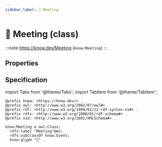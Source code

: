 ```yaml
---
sidebar_label: 🤝 Meeting
---
```


# 🤝 Meeting (class)

:::note
https://know.dev/Meeting
(`know:Meeting`)
:::

## Properties

## Specification

import Tabs from '@theme/Tabs';
import TabItem from '@theme/TabItem';

<Tabs>
<TabItem value="turtle" label="Turtle">

```turtle
@prefix know: <https://know.dev/> .
@prefix owl: <http://www.w3.org/2002/07/owl#> .
@prefix rdf: <http://www.w3.org/1999/02/22-rdf-syntax-ns#> .
@prefix rdfs: <http://www.w3.org/2000/01/rdf-schema#> .
@prefix xsd: <http://www.w3.org/2001/XMLSchema#> .

know:Meeting a owl:Class;
  rdfs:label "Meeting"@en;
  rdfs:subClassOf know:Event;
  know:glyph "🤝" .

```

</TabItem>
</Tabs>

[`Meeting`]: /Meeting
